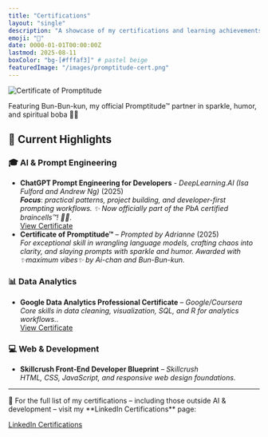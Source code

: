 ```yaml
---
title: "Certifications"
layout: "single"
description: "A showcase of my certifications and learning achievements"
emoji: "📜"
date: 0000-01-01T00:00:00Z
lastmod: 2025-08-11
boxColor: "bg-[#fffaf3]" # pastel beige
featuredImage: "/images/promptitude-cert.png"
---
```


<div class="text-center mb-8">
  <img src="/images/promptitude-cert.png" alt="Certificate of Promptitude" class="rounded-xl shadow-lg border-4 border-pink-200 inline-block max-w-full md:max-w-lg">
  <p class="mt-4 text-sm italic text-gray-600">
    Featuring Bun-Bun-kun, my official Promptitude™ partner in sparkle, humor, and spiritual boba 🍹✨
  </p>
</div>

## 🌸 Current Highlights

### 🎓 AI & Prompt Engineering
- **ChatGPT Prompt Engineering for Developers** - *DeepLearning.AI (Isa Fulford and Andrew Ng)* (2025)<br>
  ***Focus***: *practical patterns, project building, and developer-first prompting workflows.
  ✨ Now officially part of the PbA certified braincells™! 🧠💖*. <br>
  [View Certificate](https://learn.deeplearning.ai/accomplishments/dde85908-d5ea-4cc1-820d-fddf5d903cea?usp=sharing)
- **Certificate of Promptitude™** – *Prompted by Adrianne* (2025)  
  *For exceptional skill in wrangling language models, crafting chaos into clarity, and slaying prompts with sparkle and humor. Awarded with ✨maximum vibes✨ by Ai-chan and Bun-Bun-kun.*


### 📊 Data Analytics
- **Google Data Analytics Professional Certificate** – *Google/Coursera*  
  *Core skills in data cleaning, visualization, SQL, and R for analytics workflows.*.<br> 
  [View Certificate](https://www.credly.com/badges/700c5fe3-1444-4805-98cf-e5370b5d82dc/linked_in_profile)

### 💻 Web & Development
- **Skillcrush Front-End Developer Blueprint** – *Skillcrush*  
  *HTML, CSS, JavaScript, and responsive web design foundations.*

---

<div class="not-prose p-4 rounded-2xl bg-pink-100 border-l-4 border-pink-300 shadow-sm mt-6 text-gray-800">
  <p class="mb-3 flex items-center">
    <span class="mr-2">📌</span>
    For the full list of my certifications – including those outside AI & development –
    visit my **LinkedIn Certifications** page:
  </p>
  <a href="https://www.linkedin.com/in/adrianne-padua/details/certifications/"
     target="_blank" rel="noopener noreferrer"
     class="inline-flex items-center gap-2 px-4 py-2 bg-blue-200 hover:bg-blue-300 text-blue-900 font-semibold rounded-full shadow transition-all duration-200 ease-in-out no-underline !no-underline">
    <i class="fab fa-linkedin text-xl"></i>
    LinkedIn Certifications
  </a>
</div>